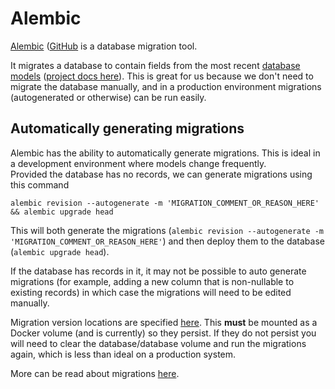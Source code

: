 # Alembic

[Alembic](https://alembic.sqlalchemy.org/en/latest/) ([GitHub](https://github.com/sqlalchemy/alembic]\)) is a database migration tool.  
  
It migrates a database to contain fields from the most recent [database models](../../../backend/src/models) ([project docs here](./models.md)). This is great for us because we don't need to migrate the database manually, and in a production environment migrations (autogenerated or otherwise) can be run easily.  
  
## Automatically generating migrations

Alembic has the ability to automatically generate migrations. This is ideal in a development environment where models change frequently.  
Provided the database has no records, we can generate migrations using this command

```shell
alembic revision --autogenerate -m 'MIGRATION_COMMENT_OR_REASON_HERE' && alembic upgrade head
```

This will both generate the migrations (`alembic revision --autogenerate -m 'MIGRATION_COMMENT_OR_REASON_HERE'`) and then deploy them to the database (`alembic upgrade head`).

If the database has records in it, it may not be possible to auto generate migrations (for example, adding a new column that is non-nullable to existing records) in which case the migrations will need to be edited manually.

Migration version locations are specified [here](../../../backend/src/alembic.ini). This **must** be mounted as a Docker volume (and is currently) so they persist. If they do not persist you will need to clear the database/database volume and run the migrations again, which is less than ideal on a production system.

More can be read about migrations [here](https://alembic.sqlalchemy.org/en/latest/tutorial.html#create-a-migration-script).
